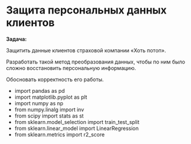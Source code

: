 # Защита персональных данных клиентов

**Задача:**

Защитить данные клиентов страховой компании «Хоть потоп». 

Разработать такой метод преобразования данных, чтобы по ним было сложно восстановить персональную информацию. 

Обосновать корректность его работы.


- import pandas as pd
- import matplotlib.pyplot as plt
- import numpy as np
- from numpy.linalg import inv
- from scipy import stats as st
- from sklearn.model_selection import train_test_split
- from sklearn.linear_model import LinearRegression
- from sklearn.metrics import r2_score

